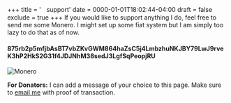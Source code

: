 +++
title = 'ㅤsupport'
date = 0000-01-01T18:02:44-04:00
draft = false
exclude = true
+++
If you would like to support anything I do, feel free to send me some Monero. I might set up some fiat system but I am simply too lazy to do that as of now.

#### 875rb2p5mfjbAsBT7vbZKvGWM864haZsC5j4LmbzhuNKJBY79LwJ9rveK3hP2HkS2G31f4JDJNhM38sedJ3LgfSqPeopjRU
![Monero](/pics/monero.png)

**For Donators:** I can add a message of your choice to this page. Make sure to [email me](/contact/) with proof of transaction.
